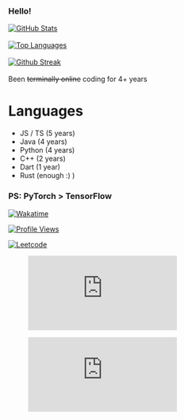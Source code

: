 ### Hello!

[![GitHub Stats](https://github-readme-stats-5w5otha6c-notfish232.vercel.app/api?username=NotFish232&theme=onedark)](https://github.com/anuraghazra/github-readme-stats)
\
\
[![Top Languages](https://github-readme-stats-5w5otha6c-notfish232.vercel.app/api/top-langs?username=NotFish232&langs_count=6&hide=jupyter%20notebook&theme=onedark&layout=compact)](https://github.com/anuraghazra/github-readme-stats)
\
\
[![Github Streak](https://streak-stats.demolab.com/?user=notfish232&theme=dark)](https://github.com/DenverCoder1/github-readme-streak-stats)
\
\
Been ~~terminally online~~ coding for 4+ years

# Languages

- JS / TS (5 years)
- Java (4 years)
- Python (4 years)
- C++ (2 years)
- Dart (1 year)
- Rust (enough :) )

### PS: PyTorch > TensorFlow

[![Wakatime](https://wakatime.com/badge/user/018e633f-6db1-4557-84e5-f5a933f3bb2b.svg)](https://wakatime.com/@018e633f-6db1-4557-84e5-f5a933f3bb2b)

[![Profile Views](https://komarev.com/ghpvc/?username=NotFish232)](https://github.com/antonkomarev/github-profile-views-counter)

[![Leetcode](https://leetcard.jacoblin.cool/notfish255?ext=heatmap)](https://github.com/JacobLinCool/LeetCode-Stats-Card)

<figure><embed src="https://wakatime.com/share/@NotFish/14655ed7-35ab-4cde-8a0c-e9bf7ea7d850.svg"></embed></figure>
<figure><embed src="https://wakatime.com/share/@NotFish/c0ea0144-dd09-4872-bd10-5ff2e467636d.svg"></embed></figure>
